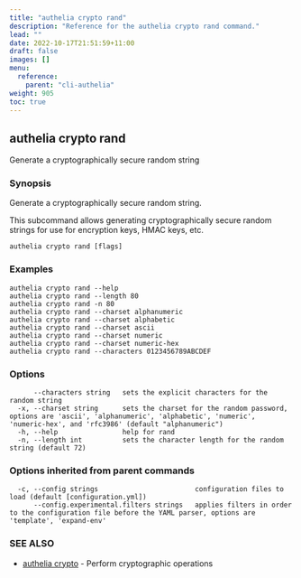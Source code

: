 ```yaml
---
title: "authelia crypto rand"
description: "Reference for the authelia crypto rand command."
lead: ""
date: 2022-10-17T21:51:59+11:00
draft: false
images: []
menu:
  reference:
    parent: "cli-authelia"
weight: 905
toc: true
---
```


## authelia crypto rand

Generate a cryptographically secure random string

### Synopsis

Generate a cryptographically secure random string.

This subcommand allows generating cryptographically secure random strings for use for encryption keys, HMAC keys, etc.

```
authelia crypto rand [flags]
```

### Examples

```
authelia crypto rand --help
authelia crypto rand --length 80
authelia crypto rand -n 80
authelia crypto rand --charset alphanumeric
authelia crypto rand --charset alphabetic
authelia crypto rand --charset ascii
authelia crypto rand --charset numeric
authelia crypto rand --charset numeric-hex
authelia crypto rand --characters 0123456789ABCDEF
```

### Options

```
      --characters string   sets the explicit characters for the random string
  -x, --charset string      sets the charset for the random password, options are 'ascii', 'alphanumeric', 'alphabetic', 'numeric', 'numeric-hex', and 'rfc3986' (default "alphanumeric")
  -h, --help                help for rand
  -n, --length int          sets the character length for the random string (default 72)
```

### Options inherited from parent commands

```
  -c, --config strings                        configuration files to load (default [configuration.yml])
      --config.experimental.filters strings   applies filters in order to the configuration file before the YAML parser, options are 'template', 'expand-env'
```

### SEE ALSO

* [authelia crypto](authelia_crypto.md)	 - Perform cryptographic operations

